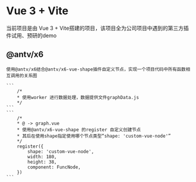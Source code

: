 # Vue 3 + Vite
当前项目是由 Vue 3 + Vite搭建的项目，该项目全为公司项目中遇到的第三方插件试用、预研的demo

## @antv/x6
    使用@antv/x6结合@antv/x6-vue-shape插件自定义节点，实现一个项目代码中所有函数相互调用的关系图

    ```
        /*
        * 使用worker 进行数据处理，数据提供文件graphData.js
        */
    ```
    ```
        /*
        * @ -> graph.vue
        * 使用@antv/x6-vue-shape 的register 自定义创建节点
        * 其后在使用shape指定使用哪个节点类型“shape: 'custom-vue-node'”
        */ 
        register({
            shape: 'custom-vue-node',
            width: 180,
            height: 38,
            component: FuncNode,
        })
    ```